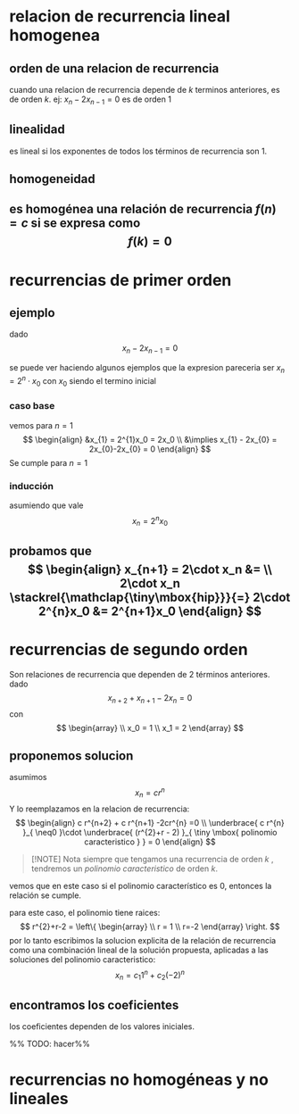 # relacion de recurrencia lineal homogenea
## orden de una relacion de recurrencia
cuando una relacion de recurrencia depende de $k$ terminos anteriores, es de orden $k$.
ej: $x_n -2x_{n-1} = 0$ es de orden 1
## linealidad
es lineal si los exponentes de todos los términos de recurrencia son 1.

## homogeneidad
es homogénea una relación de recurrencia $f(n) = c$ si se expresa como
$$
f(k) = 0
$$
-------
# recurrencias de primer orden
## ejemplo
dado
$$
x_n -2x_{n-1} =0
$$

se puede ver haciendo algunos ejemplos que la expresion pareceria ser $x_n=2^{n}\cdot x_0$ con $x_0$ siendo el termino inicial
### caso base
vemos para $n=1$
$$
\begin{align}
&x_{1} = 2^{1}x_0 = 2x_0  \\
&\implies x_{1} - 2x_{0} = 2x_{0}-2x_{0} = 0
\end{align}
$$
Se cumple para $n=1$

### inducción
asumiendo que vale
$$
x_n = 2^{n}x_0
$$

probamos que
$$
\begin{align}
x_{n+1} = 2\cdot x_n &= \\
2\cdot x_n \stackrel{\mathclap{\tiny\mbox{hip}}}{=} 2\cdot 2^{n}x_0 &= 2^{n+1}x_0 
\end{align}
$$
----------
# recurrencias de segundo orden
Son relaciones de recurrencia que dependen de 2 términos anteriores.
dado
$$
x_{n+2} + x_{n+1} - 2x_n = 0
$$
con
$$
\begin{array} \\
x_0 = 1 \\
x_1 = 2
\end{array}
$$
## proponemos solucion
asumimos 
$$
x_n = c r^{n}
$$
Y lo reemplazamos en la relacion de recurrencia:
$$
\begin{align}
c r^{n+2} + c r^{n+1} -2cr^{n} =0 \\
\underbrace{ c r^{n} }_{ \neq0 }\cdot \underbrace{ (r^{2}+r - 2) }_{ \tiny \mbox{ polinomio caracteristico } } = 0
\end{align}
$$

>[!NOTE] Nota
>siempre que tengamos una recurrencia de orden $k$
, tendremos un *polinomio caracteristico* de orden $k$.

vemos que en este caso si el polinomio característico es 0, entonces la relación se cumple.

para este caso, el polinomio tiene raices:
$$
r^{2}+r-2 = \left\{ \begin{array} \\
r = 1 \\
r=-2
\end{array} \right.
$$
por lo tanto escribimos la solucion explicita de la relación de recurrencia como una combinación lineal de la solución propuesta, aplicadas a las soluciones del polinomio caracteristico:
$$
x_n = c_1 1^{n} + c_2 (-2)^{n}
$$
## encontramos los coeficientes
los coeficientes dependen de los valores iniciales.

%% TODO: hacer%%

# recurrencias no homogéneas y no lineales
